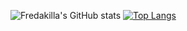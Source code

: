 ![Fredakilla's GitHub stats](https://github-readme-stats.vercel.app/api?username=fredakilla&show_icons=true&theme=radical&count_private=true)
[![Top Langs](https://github-readme-stats.vercel.app/api/top-langs/?username=fredakilla&layout=compact&langs_count=15)](https://github.com/fredakilla/github-readme-stats)